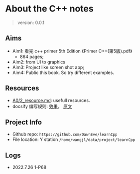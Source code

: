 # About the C++ notes

> version: 0.0.1


## Aims
* Aim1: 看完 c++ primer 5th Edition 《Primer C++(第5版).pdf》
    - 864 pages;
* Aim2: from UI to graphics
* Aim3: Project like screen shot app;
* Aim4: Public this book. So try different examples.


## Resources
* [A0/2_resource.md](/A0/2_resource): usefull resources.
* docsify 编写规则: [效果](https://docsify.js.org/#/custom-navbar)， [原文](https://github.com/docsifyjs/docsify/blob/develop/docs/custom-navbar.md?plain=1)


## Project Info
- Github repo: `https://github.com/DawnEve/learnCpp`
- File location: Y station `/home/wangjl/data/project/learnCpp` 

## Logs
*  2022.7.26 1-P68

